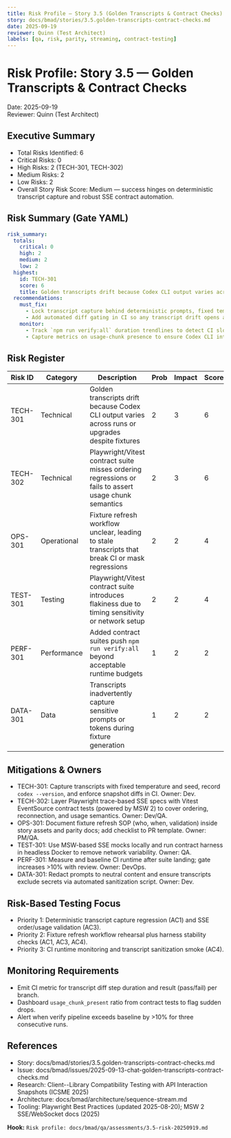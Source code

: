 ```yaml
---
title: Risk Profile — Story 3.5 (Golden Transcripts & Contract Checks)
story: docs/bmad/stories/3.5.golden-transcripts-contract-checks.md
date: 2025-09-19
reviewer: Quinn (Test Architect)
labels: [qa, risk, parity, streaming, contract-testing]
---
```


# Risk Profile: Story 3.5 — Golden Transcripts & Contract Checks

Date: 2025-09-19  
Reviewer: Quinn (Test Architect)

## Executive Summary

- Total Risks Identified: 6
- Critical Risks: 0
- High Risks: 2 (TECH-301, TECH-302)
- Medium Risks: 2
- Low Risks: 2
- Overall Story Risk Score: Medium — success hinges on deterministic transcript capture and robust SSE contract automation.

## Risk Summary (Gate YAML)

```yaml
risk_summary:
  totals:
    critical: 0
    high: 2
    medium: 2
    low: 2
  highest:
    id: TECH-301
    score: 6
    title: Golden transcripts drift because Codex CLI output varies across runs or versions
  recommendations:
    must_fix:
      - Lock transcript capture behind deterministic prompts, fixed temperature, and recorded Codex CLI build metadata.
      - Add automated diff gating in CI so any transcript drift opens a blocking alert with contextual logs.
    monitor:
      - Track `npm run verify:all` duration trendlines to detect CI slowdowns from new contract checks.
      - Capture metrics on usage-chunk presence to ensure Codex CLI integration continues emitting expected payloads.
```

## Risk Register

| Risk ID  | Category    | Description                                                                                           | Prob | Impact | Score | Priority |
| -------- | ----------- | ----------------------------------------------------------------------------------------------------- | ---- | ------ | ----- | -------- |
| TECH-301 | Technical   | Golden transcripts drift because Codex CLI output varies across runs or upgrades despite fixtures     | 2    | 3      | 6     | High     |
| TECH-302 | Technical   | Playwright/Vitest contract suite misses ordering regressions or fails to assert usage chunk semantics | 2    | 3      | 6     | High     |
| OPS-301  | Operational | Fixture refresh workflow unclear, leading to stale transcripts that break CI or mask regressions      | 2    | 2      | 4     | Medium   |
| TEST-301 | Testing     | Playwright/Vitest contract suite introduces flakiness due to timing sensitivity or network setup      | 2    | 2      | 4     | Medium   |
| PERF-301 | Performance | Added contract suites push `npm run verify:all` beyond acceptable runtime budgets                     | 1    | 2      | 2     | Low      |
| DATA-301 | Data        | Transcripts inadvertently capture sensitive prompts or tokens during fixture generation               | 1    | 2      | 2     | Low      |

## Mitigations & Owners

- TECH-301: Capture transcripts with fixed temperature and seed, record `codex --version`, and enforce snapshot diffs in CI. Owner: Dev.
- TECH-302: Layer Playwright trace-based SSE specs with Vitest EventSource contract tests (powered by MSW 2) to cover ordering, reconnection, and usage semantics. Owner: Dev/QA.
- OPS-301: Document fixture refresh SOP (who, when, validation) inside story assets and parity docs; add checklist to PR template. Owner: PM/QA.
- TEST-301: Use MSW-based SSE mocks locally and run contract harness in headless Docker to remove network variability. Owner: QA.
- PERF-301: Measure and baseline CI runtime after suite landing; gate increases >10% with review. Owner: DevOps.
- DATA-301: Redact prompts to neutral content and ensure transcripts exclude secrets via automated sanitization script. Owner: Dev.

## Risk-Based Testing Focus

- Priority 1: Deterministic transcript capture regression (AC1) and SSE order/usage validation (AC3).
- Priority 2: Fixture refresh workflow rehearsal plus harness stability checks (AC1, AC3, AC4).
- Priority 3: CI runtime monitoring and transcript sanitization smoke (AC4).

## Monitoring Requirements

- Emit CI metric for transcript diff step duration and result (pass/fail) per branch.
- Dashboard `usage_chunk_present` ratio from contract tests to flag sudden drops.
- Alert when verify pipeline exceeds baseline by >10% for three consecutive runs.

## References

- Story: docs/bmad/stories/3.5.golden-transcripts-contract-checks.md
- Issue: docs/bmad/issues/2025-09-13-chat-golden-transcripts-contract-checks.md
- Research: Client--Library Compatibility Testing with API Interaction Snapshots (ICSME 2025)
- Architecture: docs/bmad/architecture/sequence-stream.md
- Tooling: Playwright Best Practices (updated 2025-08-20); MSW 2 SSE/WebSocket docs (2025)

**Hook:** `Risk profile: docs/bmad/qa/assessments/3.5-risk-20250919.md`
